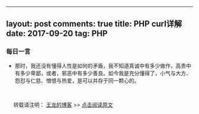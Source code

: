 ---
 layout: post
 comments: true
 title: PHP curl详解
 date: 2017-09-20
 tag: PHP
 ---
 
 
 
 ### 每日一言
 * 那时，我还没有懂得人性是如何的矛盾，我不知道真诚中有多少做作，高贵中有多少卑鄙，或者，邪恶中有多少善良。如今我是充分懂得了，小气与大方、怨怼与仁慈、憎恨与热爱，是可以并存于同一颗心的。
 
 
 <br>
 
 &nbsp;&nbsp;&nbsp;&nbsp;
 转载请注明： [王龙的博客](http://wanglong.org.cn)  >>  [点击阅读原文](http://wanglong.org.cn/2017/09/PHP_Curl_tutorial/)
